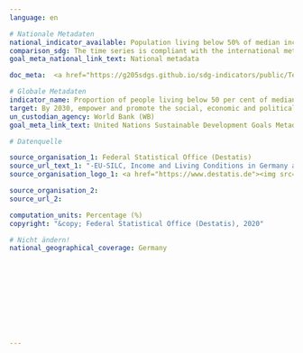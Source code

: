 ```yaml
---
language: en

# Nationale Metadaten
national_indicator_available: Population living below 50% of median income
comparison_sdg: The time series is compliant with the international metadata description. However, the time series is only disaggregated by sex and age, not by disability.
goal_meta_national_link_text: National metadata

doc_meta:  <a href="https://g205sdgs.github.io/sdg-indicators/public/Test PDF.pdf">Metadata</a>

# Globale Metadaten
indicator_name: Proportion of people living below 50 per cent of median income, by sex, age and persons with disabilities
target: By 2030, empower and promote the social, economic and political inclusion of all, irrespective of age, sex, disability, race, ethnicity, origin, religion or economic or other status
un_custodian_agency: World Bank (WB)
goal_meta_link_text: United Nations Sustainable Development Goals Metadata

# Datenquelle

source_organisation_1: Federal Statistical Office (Destatis)
source_url_text_1: "-EU-SILC, Income and Living Conditions in Germany and the European Union - subject-matter series 15, series 3 (Only available in German)"
source_organisation_logo_1: <a href="https://www.destatis.de"><img src="https://g205sdgs.github.io/sdg-indicators/public/LogosEn/destatis.png" alt="Logo Destatis" /></a>

source_organisation_2:
source_url_2:

computation_units: Percentage (%)
copyright: "&copy; Federal Statistical Office (Destatis), 2020"

# Nicht ändern!
national_geographical_coverage: Germany











---
```

